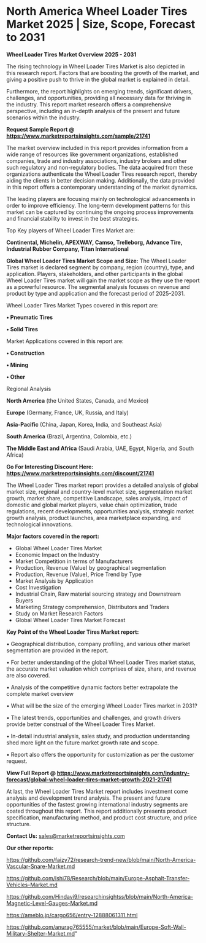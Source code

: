 # North America Wheel Loader Tires Market 2025 | Size, Scope, Forecast to 2031

<Strong> Wheel Loader Tires Market Overview 2025 - 2031</strong>

The rising technology in Wheel Loader Tires Market is also depicted in this research report. Factors that are boosting the growth of the market, and giving a positive push to thrive in the global market is explained in detail.

Furthermore, the report highlights on emerging trends, significant drivers, challenges, and opportunities, providing all necessary data for thriving in the industry. This report market research offers a comprehensive perspective, including an in-depth analysis of the present and future scenarios within the industry.

<strong>Request Sample Report @ <a href=https://www.marketreportsinsights.com/sample/21741>https://www.marketreportsinsights.com/sample/21741</a></strong>

The market overview included in this report provides information from a wide range of resources like government organizations, established companies, trade and industry associations, industry brokers and other such regulatory and non-regulatory bodies. The data acquired from these organizations authenticate the Wheel Loader Tires research report, thereby aiding the clients in better decision making. Additionally, the data provided in this report offers a contemporary understanding of the market dynamics.

The leading players are focusing mainly on technological advancements in order to improve efficiency. The long-term development patterns for this market can be captured by continuing the ongoing process improvements and financial stability to invest in the best strategies.

Top Key players of Wheel Loader Tires Market are:

<strong>Continental, Michelin, APEXWAY, Camso, Trelleborg, Advance Tire, Industrial Rubber Company, Titan International</strong>

<strong><b>Global Wheel Loader Tires Market Scope and Size:</b></strong>
The Wheel Loader Tires market is declared segment by company, region (country), type, and application. Players, stakeholders, and other participants in the global Wheel Loader Tires market will gain the market scope as they use the report as a powerful resource. The segmental analysis focuses on revenue and product by type and application and the forecast period of 2025-2031.

Wheel Loader Tires Market Types covered in this report are:

<strong>• Pneumatic Tires

• Solid Tires</strong>

Market Applications covered in this report are:

<strong>• Construction

• Mining

• Other</strong> 

Regional Analysis

<strong>North America</strong> (the United States, Canada, and Mexico)

<strong>Europe</strong> (Germany, France, UK, Russia, and Italy)

<strong>Asia-Pacific</strong> (China, Japan, Korea, India, and Southeast Asia)

<strong>South America</strong> (Brazil, Argentina, Colombia, etc.)

<strong>The Middle East and Africa</strong> (Saudi Arabia, UAE, Egypt, Nigeria, and South Africa)

<strong>Go For Interesting Discount Here: <a href=https://www.marketreportsinsights.com/discount/21741>https://www.marketreportsinsights.com/discount/21741</a></strong>

The Wheel Loader Tires market report provides a detailed analysis of global market size, regional and country-level market size, segmentation market growth, market share, competitive Landscape, sales analysis, impact of domestic and global market players, value chain optimization, trade regulations, recent developments, opportunities analysis, strategic market growth analysis, product launches, area marketplace expanding, and technological innovations.

<strong><b>Major factors covered in the report:</b></strong>
<ul>
  <li>Global Wheel Loader Tires Market </li>
  <li>Economic Impact on the Industry</li>
  <li>Market Competition in terms of Manufacturers</li>
  <li>Production, Revenue (Value) by geographical segmentation</li>
  <li>Production, Revenue (Value), Price Trend by Type</li>
  <li>Market Analysis by Application</li>
  <li>Cost Investigation</li>
  <li>Industrial Chain, Raw material sourcing strategy and Downstream Buyers</li>
  <li>Marketing Strategy comprehension, Distributors and Traders</li>
  <li>Study on Market Research Factors</li>
  <li>Global Wheel Loader Tires Market Forecast</li>
</ul>

<strong><b>Key Point of the Wheel Loader Tires Market report:</b></strong>

• Geographical distribution, company profiling, and various other market segmentation are provided in the report.

• For better understanding of the global Wheel Loader Tires market status, the accurate market valuation which comprises of size, share, and revenue are also covered.

• Analysis of the competitive dynamic factors better extrapolate the complete market overview

• What will be the size of the emerging Wheel Loader Tires market in 2031?

• The latest trends, opportunities and challenges, and growth drivers provide better construal of the Wheel Loader Tires Market.

• In-detail industrial analysis, sales study, and production understanding shed more light on the future market growth rate and scope.

• Report also offers the opportunity for customization as per the customer request.

<strong><b>View Full Report @ <a href=https://www.marketreportsinsights.com/industry-forecast/global-wheel-loader-tires-market-growth-2021-21741>https://www.marketreportsinsights.com/industry-forecast/global-wheel-loader-tires-market-growth-2021-21741</a></b></strong>


At last, the Wheel Loader Tires Market report includes investment come analysis and development trend analysis. The present and future opportunities of the fastest growing international industry segments are coated throughout this report. This report additionally presents product specification, manufacturing method, and product cost structure, and price structure.

<strong>Contact Us:</strong>
sales@marketreportsinsights.com

<strong>Our other reports:</strong>

<a href=https://github.com/faizy72/research-trend-new/blob/main/North-America-Vascular-Snare-Market.md>https://github.com/faizy72/research-trend-new/blob/main/North-America-Vascular-Snare-Market.md</a>

<a href=https://github.com/Ishi78/Research/blob/main/Europe-Asphalt-Transfer-Vehicles-Market.md>https://github.com/Ishi78/Research/blob/main/Europe-Asphalt-Transfer-Vehicles-Market.md</a>

<a href=https://github.com/Hindavi9/researchinsightss/blob/main/North-America-Magnetic-Level-Gauges-Market.md>https://github.com/Hindavi9/researchinsightss/blob/main/North-America-Magnetic-Level-Gauges-Market.md</a>

<a href=https://ameblo.jp/cargo656/entry-12888061311.html>https://ameblo.jp/cargo656/entry-12888061311.html</a>

<a href=https://github.com/anurag765555/market/blob/main/Europe-Soft-Wall-Military-Shelter-Market.md>https://github.com/anurag765555/market/blob/main/Europe-Soft-Wall-Military-Shelter-Market.md</a>"
